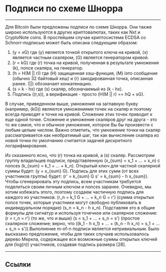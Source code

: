 # Подписи по схеме Шнорра 

---

Для Bitcoin были предложены подписи по схеме Шнорра. Они также широко используются в других криптовалютах, таких как Nxt и CryptoNote coins. В простейшем случае криптосистема ECDSA со Schnorr-подписью может быть описана следующим образом:

1. \(y = xG\) где \(y\) является точкой открытого ключа на кривой, \(x\) является частным скаляром, \(G\)  является генератором кривой.
2. \(r = kG\) где \(r\) точка на кривой, полученная в результате умножения \(k\), nonce скаляра, на генератор.
3. \(h = H(M || r)\) где \(H\) защищенная хэш-функция, \(M\) iэто сообщение (обычно 32 байтовый хеш) и \(r\) закодированная точка, описанная ранее. \(||\) обозначает конкатенацию.
4. \(s = k - hx\) где \(s\) скаляр, обозначаемый из \(k - hx\).
5. Подпись \((r,s)\), а верификация - просто \(H(M || r) == hQ + sG\).

В случае, приведенном выше, умножения на заглавную букву (например, \(kG\)) являются умножениями точек на скаляр и поэтому всегда приводят к точке на кривой. Сложение этих точек приводит к еще одной точке. Сложение и умножение скаляров друг на друга - это то же самое, что и обычное умножение, которое Вы бы произвести с любым целым числом. Важно отметить, что умножение точки на скаляр рассматривается как необратимый шаг, так как вычисление скаляра из новой точки по умолчанию считается задачей дискретного логарифмирования.

Из сказанного ясно, что \(r\) точка на кривой, а \(s\) скаляр. Рассмотрим группу владельцев подписи, представленную \(x_{sum} = x_1 + ... + x_n\) с nonces \(k_{sum} = k_1 + ... + k_n\). Открытый ключ для частной скалярной суммы будет: \(y = x_{sum} G\). Подпись для этих сумм (от всех участников группы) будет: \(r' = k_{sum} G s' = k_{sum} - h x_{sum}\). Чтобы сгенерировать эту подпись, всем участникам требуется поделиться своим личным ключом и nonces заранее. Очевидно, мы хотим избежать этого, поэтому создаем частичную подпись для каждого из участников. \(r_n = k_1 G + ... + k_n G = r'\) (сумма открытых nonce точек, которые участники могут свободно публиковать в индивидуальном порядке) \(s_n = k_n - h x_n\). Подставляя это в общие формулы для сигнатур и используя точечное или скалярное сложение: \(r = r_n = r'\) (то же, что и выше) \(s = s_1 + ... + s_n = s'\) (простое скалярное сложение; верно, что \((k_1 - h x_1) + ... + (k_n - h x_n) = s_1 + ... + s_n = s')\).Выполнение m-of-n подписи является нетривиальным. Было высказано предложение, чтобы для таких случаев использовалось дерево Меркла, содержащее все возможные суммы открытых ключей для \(log(n)\) участников, создавая подпись размера [28].

---

## <i class="fa fa-book"></i> Ссылки 

[^1]: Wuille P. 2015. [Tree signatures: Multisig on steroids using tree signatures](https://decred.org/research/wuille2015.pdf).

